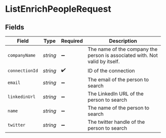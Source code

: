 # ListEnrichPeopleRequest


## Fields

| Field                                                                        | Type                                                                         | Required                                                                     | Description                                                                  |
| ---------------------------------------------------------------------------- | ---------------------------------------------------------------------------- | ---------------------------------------------------------------------------- | ---------------------------------------------------------------------------- |
| `companyName`                                                                | *string*                                                                     | :heavy_minus_sign:                                                           | The name of the company the person is associated with.  Not valid by itself. |
| `connectionId`                                                               | *string*                                                                     | :heavy_check_mark:                                                           | ID of the connection                                                         |
| `email`                                                                      | *string*                                                                     | :heavy_minus_sign:                                                           | The email of the person to search                                            |
| `linkedinUrl`                                                                | *string*                                                                     | :heavy_minus_sign:                                                           | The LinkedIn URL of the person to search                                     |
| `name`                                                                       | *string*                                                                     | :heavy_minus_sign:                                                           | The name of the person to search                                             |
| `twitter`                                                                    | *string*                                                                     | :heavy_minus_sign:                                                           | The twitter handle of the person to search                                   |
